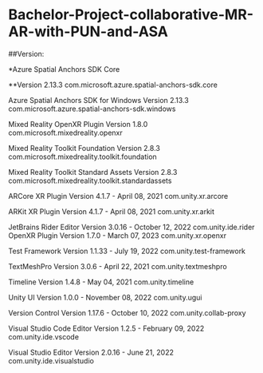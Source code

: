 # Bachelor-Project-collaborative-MR-AR-with-PUN-and-ASA

##Version:

*Azure Spatial Anchors SDK Core

**Version 2.13.3
com.microsoft.azure.spatial-anchors-sdk.core

Azure Spatial Anchors SDK for Windows
Version 2.13.3
com.microsoft.azure.spatial-anchors-sdk.windows

Mixed Reality OpenXR Plugin
Version 1.8.0
com.microsoft.mixedreality.openxr

Mixed Reality Toolkit Foundation
Version 2.8.3
com.microsoft.mixedreality.toolkit.foundation

Mixed Reality Toolkit Standard Assets
Version 2.8.3
com.microsoft.mixedreality.toolkit.standardassets

ARCore XR Plugin
Version 4.1.7 - April 08, 2021
com.unity.xr.arcore

ARKit XR Plugin
Version 4.1.7 - April 08, 2021
com.unity.xr.arkit

JetBrains Rider Editor
Version 3.0.16 - October 12, 2022
com.unity.ide.rider
OpenXR Plugin
Version 1.7.0 - March 07, 2023
com.unity.xr.openxr

Test Framework
Version 1.1.33 - July 19, 2022
com.unity.test-framework

TextMeshPro
Version 3.0.6 - April 22, 2021
com.unity.textmeshpro

Timeline
Version 1.4.8 - May 04, 2021
com.unity.timeline

Unity UI
Version 1.0.0 - November 08, 2022
com.unity.ugui

Version Control
Version 1.17.6 - October 10, 2022
com.unity.collab-proxy

Visual Studio Code Editor
Version 1.2.5 - February 09, 2022
com.unity.ide.vscode

Visual Studio Editor
Version 2.0.16 - June 21, 2022
com.unity.ide.visualstudio
